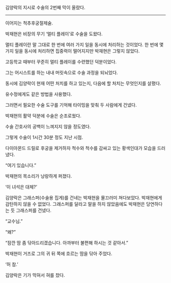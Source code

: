 김양락의 지시로 수술의 2번째 막이 올랐다.

* * *

이어지는 척추후궁절제술.

박재현은 비장의 무기 ‘멀티 플레이’로 수술을 도왔다.

멀티 플레이란 말 그대로 한 번에 여러 가지 일을 동시에 처리하는 것이었다. 한 번에 몇 가지 일을 동시에 처리하면 집중력이 떨어지지만 박재현은 그렇지 않았다.

고등학교 때부터 꾸준히 멀티 플레이를 수련했던 덕분이었다.

그는 어시스트를 하는 내내 머릿속으로 수술 과정을 되뇌었다.

동시에 김양락이 현재 어떤 처치를 하고 있는지, 다음에 할 처치는 무엇인지를 살폈다.

유수정에게도 같은 방법을 사용했다.

그러면서 필요한 수술 도구를 기억해 타이밍을 맞춰 두 사람에게 건넸다.

박재현의 활약 덕분에 수술은 순조로웠다.

수술 간호사의 공백이 느껴지지 않을 정도였다.

그렇게 수술이 1시간 30분 정도 지난 시점.

다이아몬드 드릴로 후궁을 제거하자 척수와 척수를 감싸고 있는 황색인대가 모습을 드러냈다.

“여기 있습니다.”

박재현의 목소리가 낭랑하게 퍼졌다.

‘이 녀석은 대체?’

김양락은 그래스퍼(수술용 집게)를 건네는 박재현을 물끄러미 쳐다보았다. 박재현에게 감탄하지 않을 수 없었다. 그래스퍼를 달라고 말을 하지 않았음에도 박재현은 당연하다는 듯 그래스퍼를 건넸다.

“교수님.”

“왜?”

“잠깐 땀 좀 닦아드리겠습니다. 아까부터 불편해 하시는 것 같아서.”

박재현이 거즈로 그의 귀 뒤 쪽에 흐르는 땀을 닦아 주었다.

‘허 참.’

김양락은 기가 막혀서 혀를 찼다.